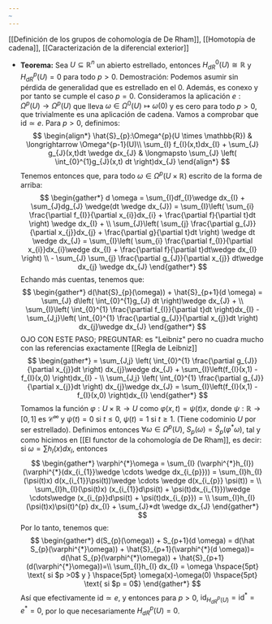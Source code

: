 ```yaml
---
~
---
```

[[Definición de los grupos de cohomología de De Rham]], [[Homotopía de cadena]], [[Caracterización de la diferencial exterior]]

- **Teorema:** Sea $U \subseteq \mathbb{R}^{n}$ un abierto estrellado, entonces $H_{dR}^{0}(U)\cong\mathbb{R}$ y $H^{p}_{dR}(U)=0$ para todo $p >0$.
	Demostración: Podemos asumir sin pérdida de generalidad que es estrellado en el 0. Además, es conexo y por tanto se cumple el caso $p=0$. Consideramos la aplicación $e:\Omega^{p}(U) \longrightarrow \Omega^{p}(U)$ que lleva $\omega \in \Omega^{0}(U) \mapsto \omega(0)$ y es cero para todo $p>0$, que trivialmente es una aplicación de cadena. Vamos a comprobar que $\mathrm{id} \simeq e$. 
	Para $p>0$, definimos:$$
\begin{align*}
\hat{S}_{p}:\Omega^{p}(U \times \mathbb{R}) & \longrightarrow \Omega^{p-1}(U)\\
\sum_{I} f_{I}(x,t)dx_{I} + \sum_{J} g_{J}(x,t)dt \wedge dx_{J} & \longmapsto \sum_{J} \left( \int_{0}^{1}g_{J}(x,t) dt \right)dx_{J} 
\end{align*}
$$Tenemos entonces que, para todo $\omega \in \Omega^{p}(U \times \mathbb{R})$ escrito de la forma de arriba:$$
\begin{gather*}
d \omega = \sum_{I}df_{I}\wedge dx_{I} + \sum_{J}dg_{J} \wedge(dt \wedge dx_{J}) = \sum_{I}\left( \sum_{i} \frac{\partial f_{I}}{\partial x_{i}}dx_{i} + \frac{\partial f}{\partial t}dt \right) \wedge dx_{I} + \\ \sum_{J}\left( \sum_{j} \frac{\partial g_{J}}{\partial x_{j}}dx_{j} + \frac{\partial g}{\partial t}dt \right) \wedge dt \wedge dx_{J} = \sum_{I}\left( \sum_{i} \frac{\partial f_{I}}{\partial x_{i}}dx_{i}\wedge dx_{I} + \frac{\partial f}{\partial t}dt\wedge dx_{I} \right) \\ - \sum_{J} \sum_{j} \frac{\partial g_{J}}{\partial x_{j}} dt\wedge dx_{j} \wedge dx_{J}
\end{gather*}
$$Echando más cuentas, tenemos que:$$
\begin{gather*}
d(\hat{S}_{p}(\omega)) + \hat{S}_{p+1}(d \omega) = \sum_{J} d\left( \int_{0}^{1}g_{J} dt \right)\wedge dx_{J} + \\ \sum_{I}\left( \int_{0}^{1} \frac{\partial f_{I}}{\partial t}dt \right)dx_{I} -
\sum_{J,j}\left( \int_{0}^{1} \frac{\partial g_{J}}{\partial x_{j}}dt \right) dx_{j}\wedge dx_{J} 
\end{gather*}
$$OJO CON ESTE PASO; PREGUNTAR: es "Leibniz" pero no cuadra mucho con las referencias exactamente [[Regla de Leibniz]] $$
\begin{gather*}
= \sum_{J,j} \left( \int_{0}^{1} \frac{\partial g_{J}}{\partial x_{j}}dt \right) dx_{j}\wedge dx_{J} + \sum_{I}\left(f_{I}(x,1) - f_{I}(x,0) \right)dx_{I} - \\ \sum_{J,j} \left( \int_{0}^{1} \frac{\partial g_{J}}{\partial x_{j}}dt \right) dx_{j}\wedge dx_{J} = \sum_{I}\left(f_{I}(x,1) - f_{I}(x,0) \right)dx_{I}
\end{gather*}
$$Tomamos la función $\varphi:U\times \mathbb{R} \longrightarrow U$ como $\varphi(x,t)=\psi(t)x$, donde $\psi:\mathbb{R}\longrightarrow [0,1]$ es $\mathcal{C}^{\infty}$ y $\psi(t)=0$ si $t \leq 0$, $\psi(t)=1$ si $t \geq 1$. (Tiene codominio $U$ por ser estrellado). Definimos entonces $\forall \omega \in \Omega^{p}(U)$, $S_{p}(\omega) = \hat{S}_{p}(\varphi^{*}\omega)$, tal y como hicimos en [[El functor de la cohomología de De Rham]], es decir: si $\omega=\sum h_{I}(x)dx_{I}$, entonces $$
\begin{gather*}
\varphi^{*}\omega = \sum_{I} (\varphi^{*}h_{I})(\varphi^{*}(dx_{i_{1}}\wedge \cdots \wedge dx_{i_{p}})) = \sum_{I}h_{I}(\psi(t)x) d(x_{i_{1}}\psi(t))\wedge \cdots \wedge d(x_{i_{p}} \psi(t)) = \\
\sum_{I}h_{I}(\psi(t)x) (x_{i_{1}}d\psi(t) + \psi(t)dx_{i_{1}})\wedge \cdots\wedge (x_{i_{p}}d\psi(t) + \psi(t)dx_{i_{p}}) = \\
\sum_{I}h_{I}(\psi(t)x)\psi(t)^{p} dx_{I} + \sum_{J}*dt \wedge dx_{J}
\end{gather*}
$$Por lo tanto, tenemos que: $$
\begin{gather*}
d(S_{p}(\omega)) + S_{p+1}(d \omega) = d(\hat S_{p}(\varphi^{*}\omega)) + \hat{S}_{p+1}(\varphi^{*}(d \omega))= d(\hat S_{p}(\varphi^{*}\omega)) + \hat{S}_{p+1}(d(\varphi^{*}\omega))=\\
\sum_{I}h_{I} dx_{I} = \omega \hspace{5pt} \text{ si $p >0$ y } \hspace{5pt} \omega(x)-\omega(0) \hspace{5pt} \text{ si $p = 0$} 
\end{gather*}
$$Así que efectivamente $\mathrm{id}\simeq e$, y entonces para $p>0$, $\mathrm{id}_{H_{dR}^{p}(U)} = \mathrm{id}^{*}= e^{*} = 0$, por lo que necesariamente $H_{dR}^{p}(U)=0$.